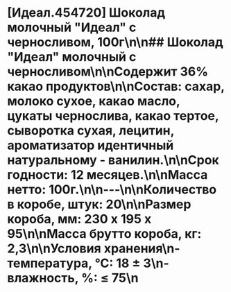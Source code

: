 # [Идеал.454720] Шоколад молочный "Идеал" с черносливом, 100г\n\n## Шоколад "Идеал" молочный с черносливом\n\nСодержит 36% какао продуктов\n\nСостав: сахар, молоко сухое, какао масло, цукаты чернослива, какао тертое, сыворотка сухая, лецитин, ароматизатор идентичный натуральному - ванилин.\n\nСрок годности: 12 месяцев.\n\nМасса нетто: 100г.\n\n---\n\nКоличество в коробе, штук: 20\n\nРазмер короба, мм: 230 х 195 х 95\n\nМасса брутто короба, кг: 2,3\n\nУсловия хранения\n- температура, °С: 18 ± 3\n- влажность, %: ≤ 75\n